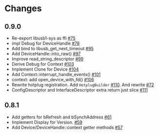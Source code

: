 # Changes

## 0.9.0
* Re-export libusb1-sys as ffi [#75]
* impl Debug for DeviceHandle [#78]
* Add bind to libusb_get_next_timeout [#95]
* Add DeviceHandle::into_raw() [#97]
* Improve read_string_descriptor [#99]
* Derive Debug for Context [#103]
* Implement Clone for Device [#104]
* Add Context::interrupt_handle_events() [#101]
* context: add open_device_with_fd() [#106]
* Rewrite hotplug registration. Add `HotplugBuilder` [#110]. And rewrite [#72]
* ConfigDescriptor and InterfaceDescriptor extra return just slice [#111]

[#72]: https://github.com/a1ien/rusb/pull/72
[#75]: https://github.com/a1ien/rusb/pull/75
[#78]: https://github.com/a1ien/rusb/pull/78
[#95]: https://github.com/a1ien/rusb/pull/95
[#97]: https://github.com/a1ien/rusb/pull/97
[#99]: https://github.com/a1ien/rusb/pull/99
[#101]: https://github.com/a1ien/rusb/pull/101
[#103]: https://github.com/a1ien/rusb/pull/103
[#104]: https://github.com/a1ien/rusb/pull/104
[#106]: https://github.com/a1ien/rusb/pull/106
[#110]: https://github.com/a1ien/rusb/pull/110
[#111]: https://github.com/a1ien/rusb/pull/111

## 0.8.1
* Add getters for bRefresh and bSynchAddress [#61]
* Implement Display for Version. [#59]
* Add Device/DeviceHandle::context getter methods [#57]

[#61]: https://github.com/a1ien/rusb/pull/61
[#59]: https://github.com/a1ien/rusb/pull/59
[#57]: https://github.com/a1ien/rusb/pull/57
